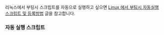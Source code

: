 리눅스에서 부팅시 스크립트를 자동으로 실행하고 싶으면 [Linux 에서 부팅시 자동실행 스크립트 및 등록방법](http://blog.naver.com/PostView.nhn?blogId=nawoo&logNo=80148421970) 글을 참고합니다.

### 자동 실행 스크립트

[^nawoo-80148421970]: [Linux 에서 부팅시 자동실행 스크립트 및 등록방법](http://blog.naver.com/PostView.nhn?blogId=nawoo&logNo=80148421970) 에 잘 정리되어 있습니다. 새로 블로그를 만드는 것인지 [LINUX 에서 부팅시 자동실행 스크립트 및 등록방법 LINUX / OS](http://marinb577.besaba.com/?p=316) 라는 글도 있습니다.
